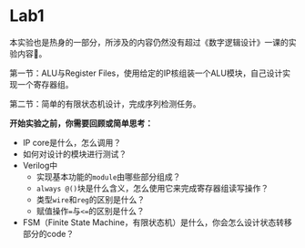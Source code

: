 # Lab1

本实验也是热身的一部分，所涉及的内容仍然没有超过《数字逻辑设计》一课的实验内容🧐。

第一节：ALU与Register Files，使用给定的IP核组装一个ALU模块，自己设计实现一个寄存器组。

第二节：简单的有限状态机设计，完成序列检测任务。

**开始实验之前，你需要回顾或简单思考：**

* IP core是什么，怎么调用？
* 如何对设计的模块进行测试？
* Verilog中
  * 实现基本功能的`module`由哪些部分组成？
  * `always @()`块是什么含义，怎么使用它来完成寄存器组读写操作？
  * 类型`wire`和`reg`的区别是什么？
  * 赋值操作`=`与`<=`的区别是什么？
* FSM（Finite State Machine，有限状态机）是什么，你会怎么设计状态转移部分的code？

